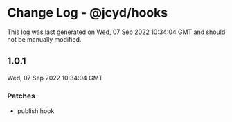# Change Log - @jcyd/hooks

This log was last generated on Wed, 07 Sep 2022 10:34:04 GMT and should not be manually modified.

## 1.0.1
Wed, 07 Sep 2022 10:34:04 GMT

### Patches

- publish hook


